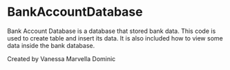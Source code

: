 # BankAccountDatabase

Bank Account Database is a database that stored bank data. This code is used to create table and insert its data.
It is also included how to view some data inside the bank database.

Created by Vanessa Marvella Dominic
